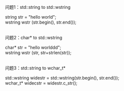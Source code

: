 <br>
问题1：std::string to std::wstring

  string str = "hello world";<br>
  wstring wstr (str.begin(), str.end());<br>

<br>
问题2：char* to std::wstring
  
  char* str = "hello worlddd";<br>
  wstring wstr (str, str+strlen(str));<br>

<br>  
问题3：std::string to wchar_t*

  std::wstring widestr = std::wstring(str.begin(), str.end());<br>
  wchar_t* widecstr = widestr.c_str();<br>
  

  

